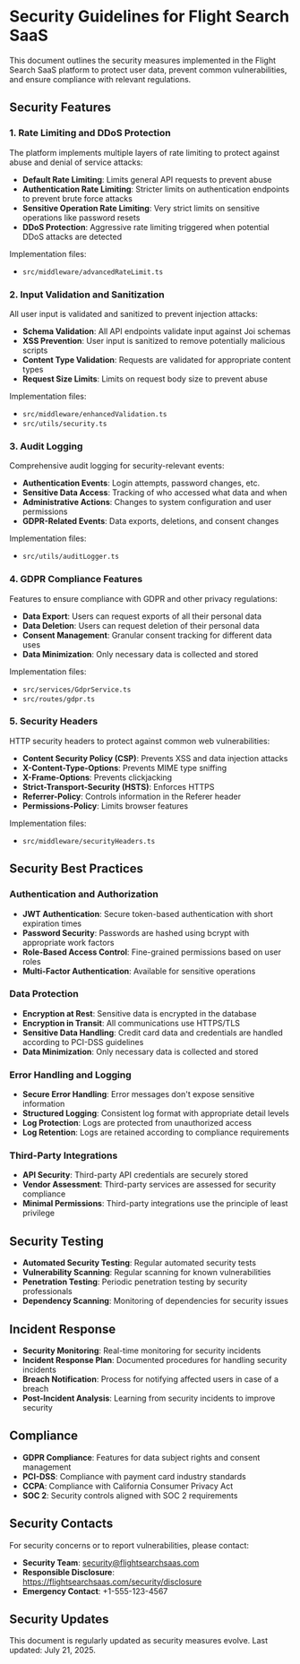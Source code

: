 # Security Guidelines for Flight Search SaaS

This document outlines the security measures implemented in the Flight Search SaaS platform to protect user data, prevent common vulnerabilities, and ensure compliance with relevant regulations.

## Security Features

### 1. Rate Limiting and DDoS Protection

The platform implements multiple layers of rate limiting to protect against abuse and denial of service attacks:

- **Default Rate Limiting**: Limits general API requests to prevent abuse
- **Authentication Rate Limiting**: Stricter limits on authentication endpoints to prevent brute force attacks
- **Sensitive Operation Rate Limiting**: Very strict limits on sensitive operations like password resets
- **DDoS Protection**: Aggressive rate limiting triggered when potential DDoS attacks are detected

Implementation files:
- `src/middleware/advancedRateLimit.ts`

### 2. Input Validation and Sanitization

All user input is validated and sanitized to prevent injection attacks:

- **Schema Validation**: All API endpoints validate input against Joi schemas
- **XSS Prevention**: User input is sanitized to remove potentially malicious scripts
- **Content Type Validation**: Requests are validated for appropriate content types
- **Request Size Limits**: Limits on request body size to prevent abuse

Implementation files:
- `src/middleware/enhancedValidation.ts`
- `src/utils/security.ts`

### 3. Audit Logging

Comprehensive audit logging for security-relevant events:

- **Authentication Events**: Login attempts, password changes, etc.
- **Sensitive Data Access**: Tracking of who accessed what data and when
- **Administrative Actions**: Changes to system configuration and user permissions
- **GDPR-Related Events**: Data exports, deletions, and consent changes

Implementation files:
- `src/utils/auditLogger.ts`

### 4. GDPR Compliance Features

Features to ensure compliance with GDPR and other privacy regulations:

- **Data Export**: Users can request exports of all their personal data
- **Data Deletion**: Users can request deletion of their personal data
- **Consent Management**: Granular consent tracking for different data uses
- **Data Minimization**: Only necessary data is collected and stored

Implementation files:
- `src/services/GdprService.ts`
- `src/routes/gdpr.ts`

### 5. Security Headers

HTTP security headers to protect against common web vulnerabilities:

- **Content Security Policy (CSP)**: Prevents XSS and data injection attacks
- **X-Content-Type-Options**: Prevents MIME type sniffing
- **X-Frame-Options**: Prevents clickjacking
- **Strict-Transport-Security (HSTS)**: Enforces HTTPS
- **Referrer-Policy**: Controls information in the Referer header
- **Permissions-Policy**: Limits browser features

Implementation files:
- `src/middleware/securityHeaders.ts`

## Security Best Practices

### Authentication and Authorization

- **JWT Authentication**: Secure token-based authentication with short expiration times
- **Password Security**: Passwords are hashed using bcrypt with appropriate work factors
- **Role-Based Access Control**: Fine-grained permissions based on user roles
- **Multi-Factor Authentication**: Available for sensitive operations

### Data Protection

- **Encryption at Rest**: Sensitive data is encrypted in the database
- **Encryption in Transit**: All communications use HTTPS/TLS
- **Sensitive Data Handling**: Credit card data and credentials are handled according to PCI-DSS guidelines
- **Data Minimization**: Only necessary data is collected and stored

### Error Handling and Logging

- **Secure Error Handling**: Error messages don't expose sensitive information
- **Structured Logging**: Consistent log format with appropriate detail levels
- **Log Protection**: Logs are protected from unauthorized access
- **Log Retention**: Logs are retained according to compliance requirements

### Third-Party Integrations

- **API Security**: Third-party API credentials are securely stored
- **Vendor Assessment**: Third-party services are assessed for security compliance
- **Minimal Permissions**: Third-party integrations use the principle of least privilege

## Security Testing

- **Automated Security Testing**: Regular automated security tests
- **Vulnerability Scanning**: Regular scanning for known vulnerabilities
- **Penetration Testing**: Periodic penetration testing by security professionals
- **Dependency Scanning**: Monitoring of dependencies for security issues

## Incident Response

- **Security Monitoring**: Real-time monitoring for security incidents
- **Incident Response Plan**: Documented procedures for handling security incidents
- **Breach Notification**: Process for notifying affected users in case of a breach
- **Post-Incident Analysis**: Learning from security incidents to improve security

## Compliance

- **GDPR Compliance**: Features for data subject rights and consent management
- **PCI-DSS**: Compliance with payment card industry standards
- **CCPA**: Compliance with California Consumer Privacy Act
- **SOC 2**: Security controls aligned with SOC 2 requirements

## Security Contacts

For security concerns or to report vulnerabilities, please contact:

- **Security Team**: security@flightsearchsaas.com
- **Responsible Disclosure**: https://flightsearchsaas.com/security/disclosure
- **Emergency Contact**: +1-555-123-4567

## Security Updates

This document is regularly updated as security measures evolve. Last updated: July 21, 2025.